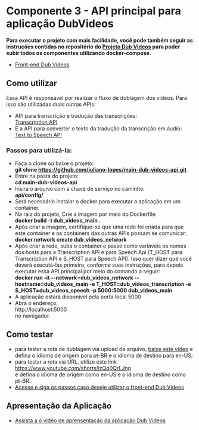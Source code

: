 # Componente 3 - API principal para aplicação DubVideos
**Para executar o projeto com mais facilidade, você pode também seguir as instruções contidas no repositório do [Projeto Dub Videos](https://github.com/juliano-lopes/dub-videos-project) para poder subir todos os componentes utilizando docker-compose**.  

* [Front-end Dub Videos](https://github.com/juliano-lopes/dub-videos-front-end)

## Como utilizar
Essa API é responsável por realizar o fluxo de dublagem dos vídeos. Para isso são utilizadas duas outras APIs:  
* API para transcrição e tradução das transcrições:  
[Transcription API](https://github.com/juliano-lopes/transcription-api)  
* E a API para converter o texto da tradução da transcrição em áudio:  
[Text to Speech API](https://github.com/juliano-lopes/text-to-speech-api)  
### Passos para utilizá-la:
* Faça o clone ou baixe o projeto:  
**git clone https://github.com/juliano-lopes/main-dub-videos-api.git**  
* Entre na pasta do projeto:  
**cd main-dub-videos-api**  
* Insira o arquivo com a chave de serviço no caminho:  
**api/config/**
* Será necessário instalar o docker para executar a aplicação em um container.
* Na raiz do projeto, Crie a imagem por meio do Dockerfile:  
**docker build -t dub_videos_main .**  
* Após criar a imagem, certifique-se que uma rede foi criada para que este container e os containers das outras APIs possam se comunicar:
**docker network create dub_videos_network**
* Após criar a rede, suba o container e passe como variáveis os nomes dos hosts para a Transcription API e para Speech Api (T_HOST para Transcription API e S_HOST para Speech API). Isso quer dizer que você deverá executá-las primeiro, conforme suas instruções, para depois executar essa API principal por meio do comando a seguir:  
**docker run -it --network=dub_videos_network --hostname=dub_videos_main -e T_HOST=dub_videos_transcription -e S_HOST=dub_videos_speech -p 5000:5000 dub_videos_main**  
* A aplicação estará disponível pela porta local 5000
* Abra o endereço:  
http://localhost:5000   
no navegador.  

 ## Como testar

 * para testar a rota de dublagem via upload de arquivo, [baixe este vídeo](https://drive.google.com/file/d/10UoBIsbx1xSGiYY-CP180pMAxoflLJWI/view?usp=sharing) e defina o idioma de origem para pt-BR e o idioma de destino para en-US;
 * para testar a rota via URL, utilize este link 
https://www.youtube.com/shorts/jzQq0QrLJng  
e defina o idioma de origem como en-US e o idioma de destino como pt-BR.
* [Acesse e siga os passos caso deseje utilizar o front-end Dub Videos](https://github.com/juliano-lopes/dub-videos-front-end)

## Apresentação da Aplicação
* [Assista a o vídeo de aprensentação da aplicação Dub Videos](https://youtu.be/ISk4ukqWnfg)